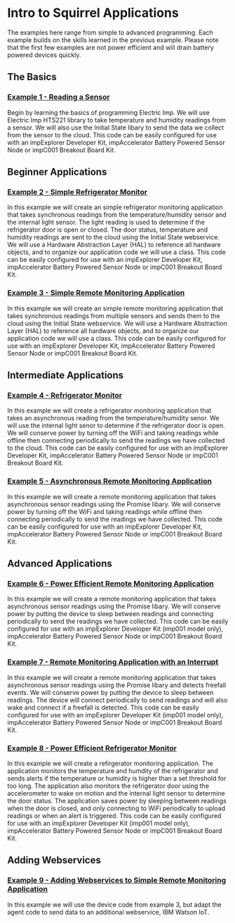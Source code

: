 # Intro to Squirrel Applications

The examples here range from simple to advanced programming.  Each example builds on the skills learned in the previous example. Please note that the first few examples are not power efficient and will drain battery powered devices quickly.

## The Basics

### [Example 1 - Reading a Sensor](./Ex1%20-%20Reading%20A%20Sensor)

Begin by learning the basics of programming Electric Imp. We will use Electric Imp HTS221 library to take temperature and humidity readings from a sensor. We will also use the Initial State libary to send the data we collect from the sensor to the cloud. This code can be easily configured for use with an impExplorer Developer Kit, impAccelerator Battery Powered Sensor Node or impC001 Breakout Board Kit.

## Beginner Applications

### [Example 2 - Simple Refrigerator Monitor](./Ex2%20-%20Simple%20Refrigerator%20Monitor)

In this example we will create an simple refrigerator monitoring application that takes synchronous readings from the temperature/humidity sensor and the internal light sensor. The light reading is used to determine if the refrigerator door is open or closed. The door status, temperature and humidity readings are sent to the cloud using the Initial State webservice. We will use a Hardware Abstraction Layer (HAL) to reference all hardware objects, and to organize our application code we will use a class. This code can be easily configured for use with an impExplorer Developer Kit, impAccelerator Battery Powered Sensor Node or impC001 Breakout Board Kit.

### [Example 3 - Simple Remote Monitoring Application](Ex3%20-%20Simple%20Remote%20Monitoring%20Application)

In this example we will create an simple remote monitoring application that takes synchronous readings from multiple sensors and sends them to the cloud using the Initial State webservice. We will use a Hardware Abstraction Layer (HAL) to reference all hardware objects, and to organize our application code we will use a class. This code can be easily configured for use with an impExplorer Developer Kit, impAccelerator Battery Powered Sensor Node or impC001 Breakout Board Kit.

## Intermediate Applications

### [Example 4 - Refrigerator Monitor](Ex4%20-%20Refrigerator%20Monitor)

In this example we will create a refrigerator monitoring application that takes an asynchronous reading from the temperature/humidity senor. We will use the internal light senor to determine if the refrigerator door is open. We will conserve power by turning off the WiFi and taking readings while offline then connecting periodically to send the readings we have collected to the cloud. This code can be easily configured for use with an impExplorer Developer Kit, impAccelerator Battery Powered Sensor Node or impC001 Breakout Board Kit.

### [Example 5 - Asynchronous Remote Monitoring Application](Ex5%20-%20Asynchronous%20Remote%20Monitoring%20Application)

In this example we will create a remote monitoring application that takes asynchronous sensor readings using the Promise libary. We will conserve power by turning off the WiFi and taking readings while offline then connecting periodically to send the readings we have collected. This code can be easily configured for use with an impExplorer Developer Kit, impAccelerator Battery Powered Sensor Node or impC001 Breakout Board Kit.

## Advanced Applications

### [Example 6 - Power Efficient Remote Monitoring Application](Ex6%20-%20Power%20Efficient%20Remote%20Monitoring%20Application)

In this example we will create a remote monitoring application that takes asynchronous sensor readings using the Promise libary. We will conserve power by putting the device to sleep between readings and connecting periodically to send the readings we have collected. This code can be easily configured for use with an impExplorer Developer Kit (imp001 model only), impAccelerator Battery Powered Sensor Node or impC001 Breakout Board Kit.

### [Example 7 - Remote Monitoring Application with an Interrupt](Ex7%20-%20Remote%20Monitoring%20with%20Interrupt)

In this example we will create a remote monitoring application that takes asynchronous sensor readings using the Promise libary and detects freefall events. We will conserve power by putting the device to sleep between readings. The device will connect periodically to send readings and will also wake and connect if a freefall is detected. This code can be easily configured for use with an impExplorer Developer Kit (imp001 model only), impAccelerator Battery Powered Sensor Node or impC001 Breakout Board Kit.

### [Example 8 - Power Efficient Refrigerator Monitor](Ex8%20-%20Power%20Efficient%20Refrigerator%20Monitor)

In this example we will create a refirgerator monitoring application. The application monitors the temperature and humdity of the refrigerator and sends alerts if the temperature or humidity is higher than a set threshold for too long. The application also monitors the refrigerator door using the accelerometer to wake on motion and the internal light sensor to determine the door status. The application saves power by sleeping between readings when the door is closed, and only connecting to WiFi periodically to upload readings or when an alert is triggered. This code can be easily configured for use with an impExplorer Developer Kit (imp001 model only), impAccelerator Battery Powered Sensor Node or impC001 Breakout Board Kit.

## Adding Webservices

### [Example 9 - Adding Webservices to Simple Remote Monitoring Application](Ex9%20-%20Adding%20Webservices%20to%20Simple%20Remote%20Monitoring%20Application)

In this example we will use the device code from example 3, but adapt the agent code to send data to an additional webservice, IBM Watson IoT.
